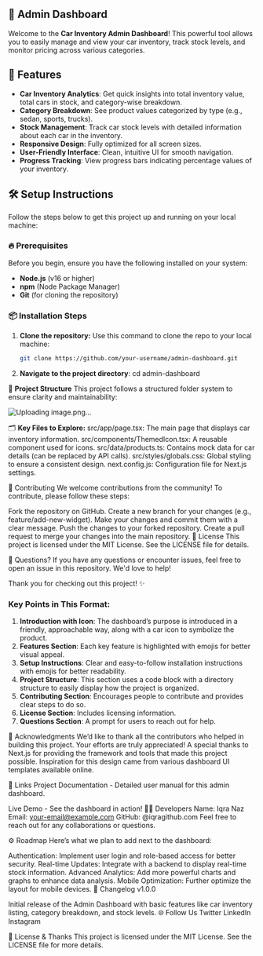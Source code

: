 ## 🚗 Admin Dashboard

Welcome to the **Car Inventory Admin Dashboard**! This powerful tool allows you to easily manage and view your car inventory, track stock levels, and monitor pricing across various categories.

## 🌟 Features

- **Car Inventory Analytics**: Get quick insights into total inventory value, total cars in stock, and category-wise breakdown.
- **Category Breakdown**: See product values categorized by type (e.g., sedan, sports, trucks).
- **Stock Management**: Track car stock levels with detailed information about each car in the inventory.
- **Responsive Design**: Fully optimized for all screen sizes.
- **User-Friendly Interface**: Clean, intuitive UI for smooth navigation.
- **Progress Tracking**: View progress bars indicating percentage values of your inventory.

## 🛠️ Setup Instructions

Follow the steps below to get this project up and running on your local machine:

### 🔥 Prerequisites

Before you begin, ensure you have the following installed on your system:
- **Node.js** (v16 or higher)
- **npm** (Node Package Manager)
- **Git** (for cloning the repository)

### 📦 Installation Steps

1. **Clone the repository:**
   Use this command to clone the repo to your local machine:
   ```bash
   git clone https://github.com/your-username/admin-dashboard.git

2. **Navigate to the project directory**:
cd admin-dashboard


📂 **Project Structure**
This project follows a structured folder system to ensure clarity and maintainability:

![Uploading image.png…]()


🗂️ **Key Files to Explore:**
src/app/page.tsx: The main page that displays car inventory information.
src/components/ThemedIcon.tsx: A reusable component used for icons.
src/data/products.ts: Contains mock data for car details (can be replaced by API calls).
src/styles/globals.css: Global styling to ensure a consistent design.
next.config.js: Configuration file for Next.js settings.


🤝 Contributing
We welcome contributions from the community! To contribute, please follow these steps:

Fork the repository on GitHub.
Create a new branch for your changes (e.g., feature/add-new-widget).
Make your changes and commit them with a clear message.
Push the changes to your forked repository.
Create a pull request to merge your changes into the main repository.
📜 License
This project is licensed under the MIT License. See the LICENSE file for details.

💬 Questions?
If you have any questions or encounter issues, feel free to open an issue in this repository. We'd love to help!

Thank you for checking out this project! ✨

### Key Points in This Format:
1. **Introduction with Icon**: The dashboard’s purpose is introduced in a friendly, approachable way, along with a car icon to symbolize the product.
2. **Features Section**: Each key feature is highlighted with emojis for better visual appeal.
3. **Setup Instructions**: Clear and easy-to-follow installation instructions with emojis for better readability.
4. **Project Structure**: This section uses a code block with a directory structure to easily display how the project is organized.
5. **Contributing Section**: Encourages people to contribute and provides clear steps to do so.
6. **License Section**: Includes licensing information.
7. **Questions Section**: A prompt for users to reach out for help.



📢 Acknowledgments
We’d like to thank all the contributors who helped in building this project. Your efforts are truly appreciated!
A special thanks to Next.js for providing the framework and tools that made this project possible.
Inspiration for this design came from various dashboard UI templates available online.

🔗 Links
Project Documentation - Detailed user manual for this admin dashboard.

Live Demo - See the dashboard in action!
🧑‍💻 Developers
Name: Iqra Naz
Email: your-email@example.com
GitHub: @iqragithub.com
Feel free to reach out for any collaborations or questions.

⚙️ Roadmap
Here’s what we plan to add next to the dashboard:

Authentication: Implement user login and role-based access for better security.
Real-time Updates: Integrate with a backend to display real-time stock information.
Advanced Analytics: Add more powerful charts and graphs to enhance data analysis.
Mobile Optimization: Further optimize the layout for mobile devices.
📄 Changelog
v1.0.0

Initial release of the Admin Dashboard with basic features like car inventory listing, category breakdown, and stock levels.
🌐 Follow Us
Twitter
LinkedIn
Instagram

🎉 License & Thanks
This project is licensed under the MIT License. See the LICENSE file for more details.

